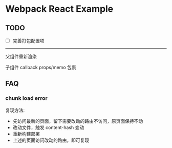 # Webpack React Example

## TODO

- [ ] 完善打包配置项

---

父组件重新渲染

子组件 callback props/memo 包裹

## FAQ

### chunk load error

复现方法:

- 先访问最新的页面，留下需要改动的路由不访问，原页面保持不动
- 改动文件，触发 content-hash 变动
- 重新构建部署
- 上述的页面访问改动的路由，即可复现
